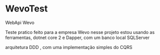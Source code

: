 # WevoTest
WebApi Wevo 

Teste pratico feito para a empresa Wevo
nesse  projeto estou usando as ferramentas, dotnet core 2 e Dapper, com um banco local SQLServer

arquitetura DDD , com uma implementação simples do CQRS
